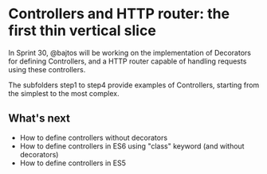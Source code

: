 # Controllers and HTTP router: the first thin vertical slice

In Sprint 30, @bajtos will be working on the implementation of Decorators for defining Controllers,
and a HTTP router capable of handling requests using these controllers.

The subfolders step1 to step4 provide examples of Controllers, starting from the simplest to the most complex.

## What's next

 - How to define controllers without decorators
 - How to define controllers in ES6 using "class" keyword (and without decorators)
 - How to define controllers in ES5
